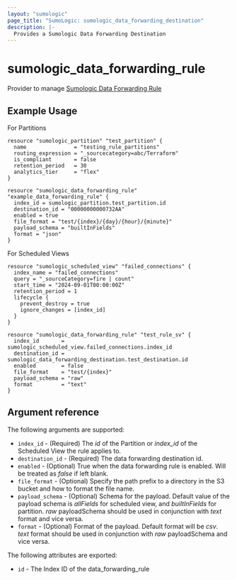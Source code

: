 ```yaml
---
layout: "sumologic"
page_title: "SumoLogic: sumologic_data_forwarding_destination"
description: |-
  Provides a Sumologic Data Forwarding Destination
---
```


# sumologic_data_forwarding_rule
Provider to manage [Sumologic Data Forwarding Rule](https://help.sumologic.com/docs/manage/data-forwarding/amazon-s3-bucket/#forward-datato-s3)

## Example Usage

For Partitions
```hcl
resource "sumologic_partition" "test_partition" {
  name               = "testing_rule_partitions"
  routing_expression = "_sourcecategory=abc/Terraform"
  is_compliant       = false
  retention_period   = 30
  analytics_tier     = "flex"
}

resource "sumologic_data_forwarding_rule" "example_data_forwarding_rule" {
  index_id = sumologic_partition.test_partition.id
  destination_id = "00000000000732AA"
  enabled = true
  file_format = "test/{index}/{day}/{hour}/{minute}"
  payload_schema = "builtInFields"
  format = "json"
}
```
For Scheduled Views
```hcl
resource "sumologic_scheduled_view" "failed_connections" {
  index_name = "failed_connections"
  query = "_sourceCategory=fire | count"
  start_time = "2024-09-01T00:00:00Z"
  retention_period = 1
  lifecycle {
    prevent_destroy = true
    ignore_changes = [index_id]
  }
}

resource "sumologic_data_forwarding_rule" "test_rule_sv" {
  index_id       = sumologic_scheduled_view.failed_connections.index_id
  destination_id = sumologic_data_forwarding_destination.test_destination.id
  enabled        = false
  file_format    = "test/{index}"
  payload_schema = "raw"
  format         = "text"
}
```
## Argument reference

The following arguments are supported:

- `index_id` - (Required) The *id* of the Partition or *index_id* of the Scheduled View the rule applies to.
- `destination_id` - (Required) The data forwarding destination id.
- `enabled` - (Optional) True when the data forwarding rule is enabled. Will be treated as _false_ if left blank.
- `file_format` - (Optional) Specify the path prefix to a directory in the S3 bucket and how to format the file name.
- `payload_schema` - (Optional) Schema for the payload. Default value of the payload schema is _allFields_ for scheduled view, and _builtInFields_ for partition.
  _raw_ payloadSchema should be used in conjunction with _text_ format and vice versa.
- `format` - (Optional) Format of the payload. Default format will be _csv_. 
  _text_ format should be used in conjunction with _raw_ payloadSchema and vice versa.

The following attributes are exported:

- `id` - The Index ID of the data_forwarding_rule